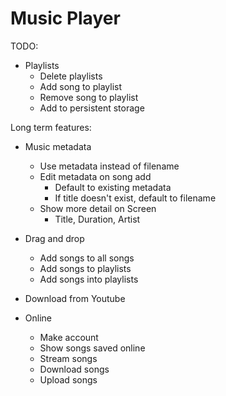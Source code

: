# Music Player

TODO:

- Playlists
  - Delete playlists
  - Add song to playlist
  - Remove song to playlist
  - Add to persistent storage

Long term features:

- Music metadata
  - Use metadata instead of filename
  - Edit metadata on song add
    - Default to existing metadata
    - If title doesn't exist, default to filename
  - Show more detail on Screen
    - Title, Duration, Artist
- Drag and drop
  - Add songs to all songs
  - Add songs to playlists
  - Add songs into playlists
- Download from Youtube

- Online
  - Make account
  - Show songs saved online
  - Stream songs
  - Download songs
  - Upload songs
